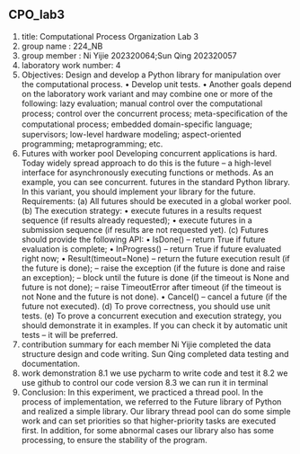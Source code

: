 ## CPO_lab3

1. title: Computational Process Organization Lab 3
2. group name : 224_NB
3. group member : Ni Yijie 202320064;Sun Qing 202320057
4. laboratory work number: 4
5. Objectives:
Design and develop a Python library for manipulation over the computational process.
• Develop unit tests.
• Another goals depend on the laboratory work variant and may combine one or more of the following: lazy evaluation; 
   manual control over the computational process; control over the concurrent process; meta-speciﬁcation of the computational process;
   embedded domain-speciﬁc language; supervisors; low-level hardware modeling; aspect-oriented programming; metaprogramming; etc.
6. Futures with worker pool Developing concurrent applications is hard. 
   Today widely spread approach to do this is the future – a high-level interface for 
   asynchronously executing functions or methods. As an example, you can see concurrent.
   futures in the standard Python library. In this variant, you should implement your library 
   for the future. Requirements:
(a) All futures should be executed in a global worker pool.
(b) The execution strategy:
    • execute futures in a results request sequence (if results already requested);
    • execute futures in a submission sequence (if results are not requested yet).
(c) Futures should provide the following API:
   • IsDone() – return True if future evaluation is complete;
   • InProgress() – return True if future evaluated right now;
   • Result(timeout=None)
        – return the future execution result (if the future is done);
        – raise the exception (if the future is done and raise an exception);
        – block until the future is done (if the timeout is None and future is not done);
        – raise TimeoutError after timeout (if the timeout is not None and the future is not done).
   • Cancel() – cancel a future (if the future not executed).
(d) To prove correctness, you should use unit tests.
(e) To prove a concurrent execution and execution strategy, you should demonstrate it in examples. If you can check it by automatic unit tests – it will be preferred.
7. contribution summary for each member
    Ni Yijie completed the data structure design and code writing.
    Sun Qing completed data testing and documentation.
8. work demonstration
    8.1 we use pycharm to write code and test it
    8.2 we use github to control our code version
    8.3 we can run it in terminal
9. Conclusion: In this experiment, we practiced a thread pool.
   In the process of implementation, we referred to the Future library of Python and realized
   a simple library. Our library thread pool can do some simple work and can set priorities so
   that higher-priority tasks are executed first. In addition, for some abnormal cases our 
   library also has some processing, to ensure the stability of the program.
